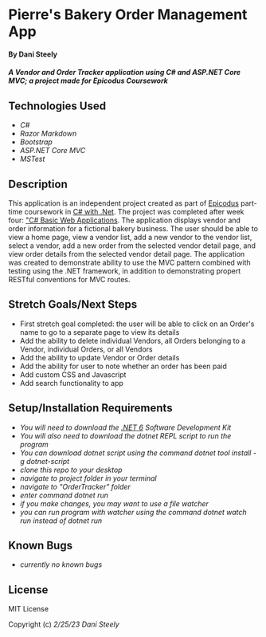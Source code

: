 # Pierre's Bakery Order Management App

#### By Dani Steely

#### _A Vendor and Order Tracker application using C# and ASP.NET Core MVC; a project made for Epicodus Coursework_

## Technologies Used

* _C#_
* _Razor Markdown_
* _Bootstrap_
* _ASP.NET Core MVC_
* _MSTest_

## Description

This application is an independent project created as part of [Epicodus][Epicodus] part-time coursework in [C# with .Net][C# course main]. The project was completed after week four: ["C# Basic Web Applications][C# chapter]. The application displays vendor and order information for a fictional bakery business. The user should be able to view a home page, view a vendor list, add a new vendor to the vendor list, select a vendor, add a new order from the selected vendor detail page, and view order details from the selected vendor detail page. The application was created to demonstrate ability to use the MVC pattern combined with testing using the .NET framework, in addition to demonstrating propert RESTful conventions for MVC routes.

## Stretch Goals/Next Steps
* First stretch goal completed: the user will be able to click on an Order's name to go to a separate page to view its details
* Add the ability to delete individual Vendors, all Orders belonging to a Vendor, individual Orders, or all Vendors
* Add the ability to update Vendor or Order details
* Add the ability for user to note whether an order has been paid 
* Add custom CSS and Javascript
* Add search functionality to app

## Setup/Installation Requirements

* _You will need to download the [.NET 6][.NET SDK] Software Development Kit_
* _You will also need to download the dotnet REPL script to run the program_
* _You can download dotnet script using the command dotnet tool install -g dotnet-script_
* _clone this repo to your desktop_
* _navigate to project folder in your terminal_
* _navigate to "OrderTracker" folder_
* _enter command dotnet run_
* _if you make changes, you may want to use a file watcher_
* _you can run program with watcher using the command dotnet watch run instead of dotnet run_

## Known Bugs

* _currently no known bugs_

## License

MIT License

Copyright (c) _2/25/23_ _Dani Steely_

[Epicodus]: https://www.epicodus.com/
[C# course main]: https://www.learnhowtoprogram.com/c-and-net-part-time
[C# chapter]: https://www.learnhowtoprogram.com/c-and-net-part-time/c-web-applications
[.NET SDK]: https://dotnet.microsoft.com/en-us/download/dotnet/6.0
